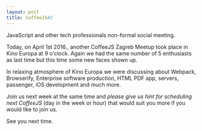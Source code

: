 ```yaml
---
layout: post
title: CoffeeJS#2
---
```


JavaScript and other tech professionals non-formal social meeting.

Today, on April 1st 2016., another CoffeeJS Zagreb Meetup took place in Kino Europa at 9 o'clock. Again we had the same number of 5 enthusiasts as last time but this time some new faces shown up.

In relaxing atmosphere of Kino Europa we were discussing about Webpack, Browserify, Enterprise software production, HTML PDF app, servers, passenger, iOS development and much more.

Join us next week at the same time and *please give us hint for scheduling next CoffeeJS* (day in the week or hour) that would suit you more if you would like to join us.

See you next time.
